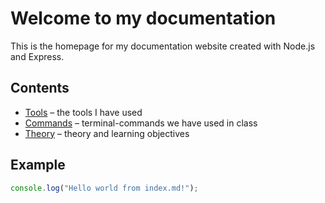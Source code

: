 # Welcome to my documentation

This is the homepage for my documentation website created with Node.js and Express.

## Contents

- [Tools](./tools) – the tools I have used
- [Commands](./commands) – terminal-commands we have used in class
- [Theory](./theory) – theory and learning objectives

## Example
```javascript
console.log("Hello world from index.md!");